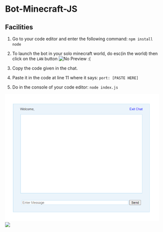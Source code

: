# Bot-Minecraft-JS

## Facilities

1) Go to your code editor and enter the following command: `npm install node`

2) To launch the bot in your solo minecraft world, do esc(in the world) then click on the `LAN` button
 ![No Preview :(](https://github.com/Creator754915/Bot-Minecraft-JS/images/lan.png)
3) Copy the code given in the chat.

4) Paste it in the code at line 11 where it says: `port: [PASTE HERE]`

5) Do in the console of your code editor: `node index.js`

![No Preview :(](https://github.com/Creator754915/local-chat-js/blob/main/preview/server_interface.png)
![](https://waifu.now.sh/type/endpoint)
